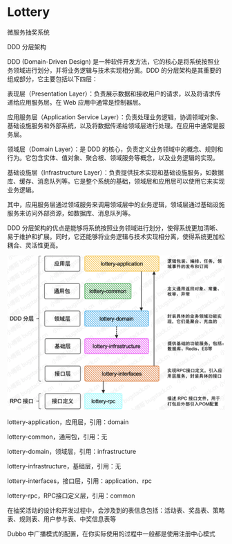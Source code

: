 # Lottery
微服务抽奖系统

DDD 分层架构

DDD (Domain-Driven Design) 是一种软件开发方法，它的核心是将系统按照业务领域进行划分，并将业务逻辑与技术实现相分离。DDD 的分层架构是其重要的组成部分，它主要包括以下四层：

表现层（Presentation Layer）：负责展示数据和接收用户的请求，以及将请求传递给应用服务层。在 Web 应用中通常是控制器层。

应用服务层（Application Service Layer）：负责处理业务逻辑，协调领域对象、基础设施服务和外部系统，以及将数据传递给领域层进行处理。在应用中通常是服务层。

领域层（Domain Layer）：是 DDD 的核心，负责定义业务领域中的概念、规则和行为。它包含实体、值对象、聚合根、领域服务等概念，以及业务逻辑的实现。

基础设施层（Infrastructure Layer）：负责提供技术实现和基础设施服务，如数据库、缓存、消息队列等。它是整个系统的基础，领域层和应用层可以使用它来实现业务逻辑。

其中，应用服务层通过领域服务来调用领域层中的业务逻辑，领域层通过基础设施服务来访问外部资源，如数据库、消息队列等。

DDD 分层架构的优点是能够将系统按照业务领域进行划分，使得系统更加清晰、易于维护和扩展。同时，它还能够将业务逻辑与技术实现相分离，使得系统更加松耦合、灵活性更高。

![](img/DDD+RPC_分层模块.png)

lottery-application，应用层，引用：domain

lottery-common，通用包，引用：无

lottery-domain，领域层，引用：infrastructure

lottery-infrastructure，基础层，引用：无

lottery-interfaces，接口层，引用：application、rpc

lottery-rpc，RPC接口定义层，引用：common

在抽奖活动的设计和开发过程中，会涉及到的表信息包括：活动表、奖品表、策略表、规则表、用户参与表、中奖信息表等

Dubbo 中广播模式的配置，在你实际使用的过程中一般都是使用注册中心模式









